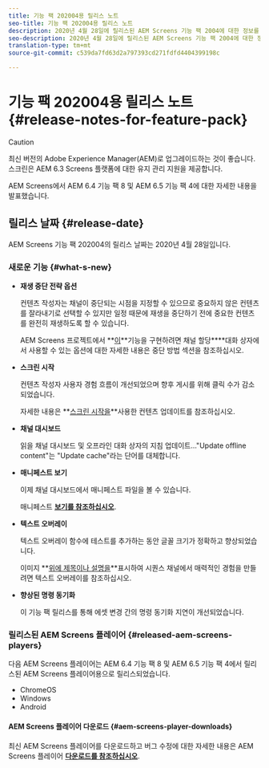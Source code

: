 ```yaml
---
title: 기능 팩 202004용 릴리스 노트
seo-title: 기능 팩 202004용 릴리스 노트
description: 2020년 4월 28일에 릴리스된 AEM Screens 기능 팩 2004에 대한 정보를 보려면 이 페이지를 따르십시오.
seo-description: 2020년 4월 28일에 릴리스된 AEM Screens 기능 팩 2004에 대한 정보를 보려면 이 페이지를 따르십시오.
translation-type: tm+mt
source-git-commit: c539da7fd63d2a797393cd271fdfd4404399198c

---
```



# 기능 팩 202004용 릴리스 노트 {#release-notes-for-feature-pack}

>[!CAUTION]
>
>최신 버전의 Adobe Experience Manager(AEM)로 업그레이드하는 것이 좋습니다. 스크린은 AEM 6.3 Screens 플랫폼에 대한 유지 관리 지원을 제공합니다.

AEM Screens에서 AEM 6.4 기능 팩 8 및 AEM 6.5 기능 팩 4에 대한 자세한 내용을 발표했습니다.

## 릴리스 날짜 {#release-date}

AEM Screens 기능 팩 202004의 릴리스 날짜는 2020년 4월 28일입니다.

### 새로운 기능 {#what-s-new}

* **재생 중단 전략 옵션**

   컨텐츠 작성자는 채널이 중단되는 시점을 지정할 수 있으므로 중요하지 않은 컨텐츠를 잘라내기로 선택할 수 있지만 일정 때문에 재생을 중단하기 전에 중요한 컨텐츠를 완전히 재생하도록 할 수 있습니다.

   AEM Screens 프로젝트에서 **[이](/help/user-guide/channel-assignment.md#interruption-method-channel)**기능을 구현하려면 채널 할당&#x200B;****대화 상자에서 사용할 수 있는 옵션에 대한 자세한 내용은 중단 방법 섹션을 참조하십시오.

* **스크린 시작**

   컨텐츠 작성자 사용자 경험 흐름이 개선되었으며 향후 게시를 위해 클릭 수가 감소되었습니다.

   자세한 내용은 **[스크린 시작을](launches.md)**사용한 컨텐츠 업데이트를 참조하십시오.

* **채널 대시보드**

   읽을 채널 대시보드 및 오프라인 대화 상자의 지침 업데이트...&quot;Update offline content&quot;는 &quot;Update cache&quot;라는 단어를 대체합니다.


* **매니페스트 보기**

   이제 채널 대시보드에서 매니페스트 파일을 볼 수 있습니다.

   매니페스트 **[보기를 참조하십시오](/help/user-guide/managing-channels.md#view-manifest)**.

* **텍스트 오버레이**

   텍스트 오버레이 함수에 테스트를 추가하는 동안 글꼴 크기가 정확하고 향상되었습니다.

   이미지 **[위에 제목이나 설명을](text-overlay.md)**표시하여 시퀀스 채널에서 매력적인 경험을 만들려면 텍스트 오버레이를 참조하십시오.

* **향상된 명령 동기화**

   이 기능 팩 릴리스를 통해 에셋 변경 간의 명령 동기화 지연이 개선되었습니다.

### 릴리스된 AEM Screens 플레이어 {#released-aem-screens-players}

다음 AEM Screens 플레이어는 AEM 6.4 기능 팩 8 및 AEM 6.5 기능 팩 4에서 릴리스된 AEM Screens 플레이어용으로 릴리스되었습니다.

* ChromeOS
* Windows
* Android

#### AEM Screens 플레이어 다운로드 {#aem-screens-player-downloads}

최신 AEM Screens 플레이어를 다운로드하고 버그 수정에 대한 자세한 내용은 AEM Screens 플레이어 [**다운로드를 참조하십시오&#x200B;**](https://download.macromedia.com/screens/).

